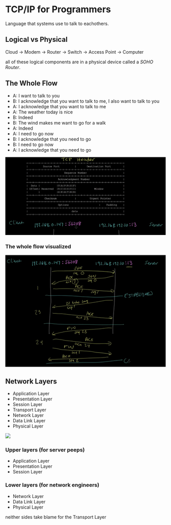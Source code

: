 # TCP/IP for Programmers

Language that systems use to talk to eachothers.

## Logical vs Physical

Cloud -> Modem -> Router -> Switch -> Access Point -> Computer

all of these logical components are in a physical device called a *SOHO Router*.

## The Whole Flow

- A: I want to talk to you
- B: I acknowledge that you want to talk to me, I also want to talk to you
- A: I acknowledge that you want to talk to me
- A: The weather today is nice
- B: Indeed
- B: The wind makes me want to go for a walk
- A: Indeed
- A: I need to go now
- B: I acknowledge that you need to go
- B: I need to go now
- A: I acknowledge that you need to go

![](./img/1.png)

### The whole flow visualized

![](./img/2.png)

## Network Layers

- Application Layer
- Presentation Layer
- Session Layer
- Transport Layer
- Network Layer
- Data Link Layer
- Physical Layer

![](https://www.imperva.com/learn/wp-content/uploads/sites/13/2020/02/OSI-7-layers.jpg)

### Upper layers (for server peeps)
- Application Layer
- Presentation Layer
- Session Layer

### Lower layers (for network engineers)
- Network Layer
- Data Link Layer
- Physical Layer


neither sides take blame for the Transport Layer